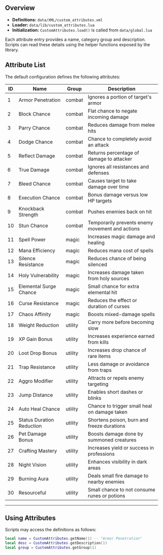 ## Overview

- **Definitions:** `data/XML/custom_attributes.xml`
- **Loader:** `data/lib/custom_attributes.lua`
- **Initialization:** `CustomAttributes.load()` is called from `data/global.lua`

Each attribute entry provides a name, category group and description. Scripts can read these details using the helper functions exposed by the library.

## Attribute List

The default configuration defines the following attributes:

| ID | Name                  | Group   | Description                                      |
|----|-----------------------|---------|--------------------------------------------------|
| 1  | Armor Penetration     | combat  | Ignores a portion of target's armor              |
| 2  | Block Chance          | combat  | Flat chance to negate incoming damage            |
| 3  | Parry Chance          | combat  | Reduces damage from melee hits                   |
| 4  | Dodge Chance          | combat  | Chance to completely avoid an attack             |
| 5  | Reflect Damage        | combat  | Returns percentage of damage to attacker         |
| 6  | True Damage           | combat  | Ignores all resistances and defenses             |
| 7  | Bleed Chance          | combat  | Causes target to take damage over time           |
| 8  | Execution Chance      | combat  | Bonus damage versus low HP targets               |
| 9  | Knockback Strength    | combat  | Pushes enemies back on hit                       |
| 10 | Stun Chance           | combat  | Temporarily prevents enemy movement and actions  |
| 11 | Spell Power           | magic   | Increases magic damage and healing               |
| 12 | Mana Efficiency       | magic   | Reduces mana cost of spells                      |
| 13 | Silence Resistance    | magic   | Reduces chance of being silenced                 |
| 14 | Holy Vulnerability    | magic   | Increases damage taken from holy sources         |
| 15 | Elemental Surge Chance| magic   | Small chance for extra elemental hit             |
| 16 | Curse Resistance      | magic   | Reduces the effect or duration of curses         |
| 17 | Chaos Affinity        | magic   | Boosts mixed-damage spells                       |
| 18 | Weight Reduction      | utility | Carry more before becoming slow                  |
| 19 | XP Gain Bonus         | utility | Increases experience earned from kills           |
| 20 | Loot Drop Bonus       | utility | Increases drop chance of rare items              |
| 21 | Trap Resistance       | utility | Less damage or avoidance from traps              |
| 22 | Aggro Modifier        | utility | Attracts or repels enemy targeting               |
| 23 | Jump Distance         | utility | Enables short dashes or blinks                   |
| 24 | Auto Heal Chance      | utility | Chance to trigger small heal on damage taken     |
| 25 | Status Duration Reduction | utility | Shortens poison, burn and freeze durations    |
| 26 | Pet Damage Bonus      | utility | Boosts damage done by summoned creatures         |
| 27 | Crafting Mastery      | utility | Increases yield or success in professions        |
| 28 | Night Vision          | utility | Enhances visibility in dark areas                |
| 29 | Burning Aura          | utility | Deals small fire damage to nearby enemies        |
| 30 | Resourceful           | utility | Small chance to not consume runes or potions     |

---

## Using Attributes

Scripts may access the definitions as follows:

```lua
local name = CustomAttributes.getName(1) -- "Armor Penetration"
local desc = CustomAttributes.getDescription(1)
local group = CustomAttributes.getGroup(1)
